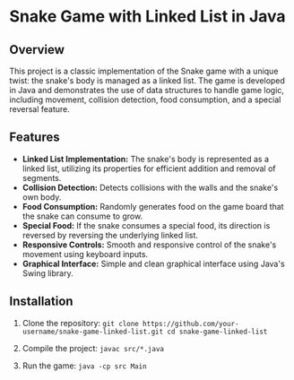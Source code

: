 # Snake Game with Linked List in Java

## Overview

This project is a classic implementation of the Snake game with a unique twist: the snake's body is managed as a linked list. The game is developed in Java and demonstrates the use of data structures to handle game logic, including movement, collision detection, food consumption, and a special reversal feature.

## Features

- **Linked List Implementation:** The snake's body is represented as a linked list, utilizing its properties for efficient addition and removal of segments.
- **Collision Detection:** Detects collisions with the walls and the snake's own body.
- **Food Consumption:** Randomly generates food on the game board that the snake can consume to grow.
- **Special Food:** If the snake consumes a special food, its direction is reversed by reversing the underlying linked list.
- **Responsive Controls:** Smooth and responsive control of the snake's movement using keyboard inputs.
- **Graphical Interface:** Simple and clean graphical interface using Java's Swing library.

## Installation

1. Clone the repository:
`
git clone https://github.com/your-username/snake-game-linked-list.git
cd snake-game-linked-list
`

2. Compile the project:
`
javac src/*.java
`

3. Run the game:
`
java -cp src Main
`
